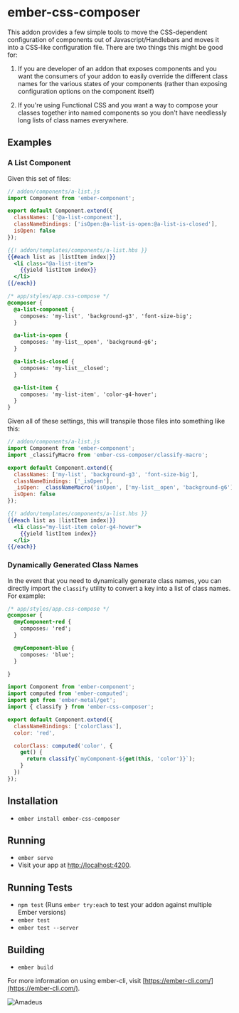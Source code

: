 # ember-css-composer

This addon provides a few simple tools to move the CSS-dependent configuration of components out of 
Javascript/Handlebars and moves it into a CSS-like configuration file. There are two things this
might be good for:

1. If you are developer of an addon that exposes components and you want the consumers of your addon to 
easily override the different class names for the various states of your components (rather than exposing
configuration options on the component itself)

2. If you're using Functional CSS and you want a way to compose your classes together into named components
so you don't have needlessly long lists of class names everywhere. 

## Examples

### A List Component

Given this set of files:

```js
// addon/components/a-list.js
import Component from 'ember-component';

export default Component.extend({
  classNames: ['@a-list-component'],
  classNameBindings: ['isOpen:@a-list-is-open:@a-list-is-closed'],
  isOpen: false
});
```

```hbs
{{! addon/templates/components/a-list.hbs }}
{{#each list as |listItem index|}}
  <li class="@a-list-item">
    {{yield listItem index}}
  </li>
{{/each}}
```

```css
/* app/styles/app.css-compose */
@composer {
  @a-list-component {
    composes: 'my-list', 'background-g3', 'font-size-big';
  }

  @a-list-is-open {
    composes: 'my-list__open', 'background-g6';
  }

  @a-list-is-closed {
    composes: 'my-list__closed';
  }

  @a-list-item {
    composes: 'my-list-item', 'color-g4-hover';
  }
}
```

Given all of these settings, this will transpile those files into something like this:

```js
// addon/components/a-list.js
import Component from 'ember-component';
import _classifyMacro from 'ember-css-composer/classify-macro';

export default Component.extend({
  classNames: ['my-list', 'background-g3', 'font-size-big'],
  classNameBindings: ['_isOpen'],
  _isOpen: _classNameMacro('isOpen', ['my-list__open', 'background-g6'], ['my-list__closed']),
  isOpen: false
});
```

```hbs
{{! addon/templates/components/a-list.hbs }}
{{#each list as |listItem index|}}
  <li class="my-list-item color-g4-hower">
    {{yield listItem index}}
  </li>
{{/each}}
```

### Dynamically Generated Class Names

In the event that you need to dynamically generate class names, you can directly import the `classify`
utility to convert a key into a list of class names. For example:

```css
/* app/styles/app.css-compose */
@composer {
  @myComponent-red {
    composes: 'red';
  }

  @myComponent-blue {
    composes: 'blue';
  }

}
```

```js
import Component from 'ember-component';
import computed from 'ember-computed';
import get from 'ember-metal/get';
import { classify } from 'ember-css-composer';

export default Component.extend({
  classNameBindings: ['colorClass'],
  color: 'red',

  colorClass: computed('color', {
    get() {
      return classify(`myComponent-${get(this, 'color')}`);
    }
  })
});
```

## Installation

* `ember install ember-css-composer`

## Running

* `ember serve`
* Visit your app at [http://localhost:4200](http://localhost:4200).

## Running Tests

* `npm test` (Runs `ember try:each` to test your addon against multiple Ember versions)
* `ember test`
* `ember test --server`

## Building

* `ember build`

For more information on using ember-cli, visit [https://ember-cli.com/](https://ember-cli.com/).

![Amadeus](http://24.media.tumblr.com/tumblr_mcbz1pZFKN1qllovxo1_500.gif)
